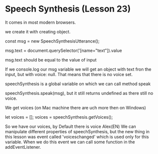 Speech Synthesis (Lesson 23)
============================

It comes in most modern browsers. 

we create it with creating object.

const msg = new SpeechSynthesisUtterance();

msg.text = document.querySelector('[name="text"]).value

msg.text should be equal to the value of input

If we console.log our msg variable we will get an object with text fron the input, but with voice: null. That means that there is no voice set.

speechSynthesis is a global variable on which we can call method speak

speechSynthesis.speak(msg), but it still returns undefined as there still no voice.

We get voices (on Mac machine there are uch more then on Windows)

let voices = [];
voices = speechSynthesis.getVoices();

So we have our voices, by Default there is voice Alex(EN)
We can manipulate different properties of speechSynthesis, but the new thing in this lesson was event called 'voiceschanged' which is used only for this variable. When we do this event we can call some function in the addEventListener.